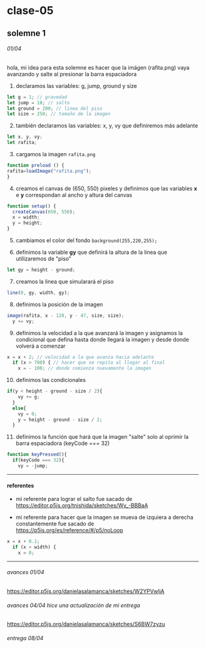# clase-05

## solemne 1

###### 01/04 

hola, mi idea para esta solemne es hacer que la imágen (rafita.png) vaya avanzando y salte al presionar la barra espaciadora 

1. declaramos las variables: g, jump, ground y size

```javascript
let g = 1; // gravedad
let jump = 18; // salto
let ground = 200; // linea del piso
let size = 250; // tamaño de la imagen
```

2. también declaramos las variables: x, y, vy que definiremos más adelante

```javascript
let x, y, vy;
let rafita;
```

3. cargamos la imagen `rafita.png`

```javascript
function preload () {
rafita=loadImage("rafita.png");
}
```
4. creamos el canvas de (650, 550) pixeles y definimos que las variables **x** e **y** correspondan al ancho y altura del canvas

```javascript
function setup() {
  createCanvas(650, 550);
  x = width;
  y = height;
}
```

5. cambiamos el color del fondo `background(255,220,255);`

6. definimos la variable **gy** que definirá la altura de la linea que utilizaremos de "piso"

```javascript
let gy = height - ground;
```

7. creamos la linea que simularará el piso

```javascript
line(0, gy, width, gy);
```

8. definimos la posición de la imagen

```javascript
image(rafita, x - 120, y - 47, size, size);
  y += vy;
```

9. definimos la velocidad a la que avanzará la imagen y asignamos la condicional que defina hasta donde llegará la imagen y desde donde volverá a comenzar

```javascript
x = x + 2; // velocidad a la que avanza hacia adelante
  if (x > 700) { // hacer que se repita al llegar al final
    x = - 100; // donde comienza nuevamente la imagen
```

10. definimos las condicionales

```javascript
if(y < height - ground - size / 2){ 
    vy += g;
  }
  else{
    vy = 0;
    y = height - ground - size / 2;
  }
```

11. definimos la función que hará que la imagen "salte" solo al oprimir la barra espaciadora (keyCode === 32)

```javascript
function keyPressed(){
  if(keyCode === 32){
    vy = -jump;     
```






***

#### referentes
- mi referente para lograr el salto fue sacado de <https://editor.p5js.org/tnishida/sketches/Wv_-BBBaA>

- mi referente para hacer que la imagen se mueva de izquiera a derecha constantemente fue sacado de  <https://p5js.org/es/reference/#/p5/noLoop>
  
```javascript
x = x + 0.1;
  if (x > width) {
    x = 0;
```

***
###### avances 01/04

<https://editor.p5js.org/danielasalamanca/sketches/W2YPVwljA>

###### avances 04/04 hice una actualización de mi entrega 

<https://editor.p5js.org/danielasalamanca/sketches/S6BW7zyzu>

###### entrega 08/04


```javascript
```
